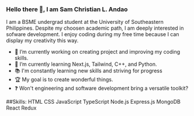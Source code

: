 ### Hello there 👋, I am Sam Christian L. Andao

I am a BSME undergrad student at the University of Southeastern Philippines. Despite my choosen academic path, I am deeply interested in sofware development. I enjoy coding during my free time because I can display my creativity this way.


- 🔭 I’m currently working on creating project and improving my coding skills.
- 🌱 I’m currently learning Next.js, Tailwind, C++, and Python.
- 📚 I'm constantly learning new skills and striving for progress
- 🏆 My goal is to create wonderful things.
- ❓ Won't engineering and software development bring a versatile toolkit?


##Skills:
HTML
CSS
JavaScript
TypeScript
Node.js
Express.js
MongoDB
React
Redux


